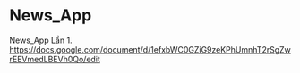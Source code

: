 # News_App
News_App Lần 1.
https://docs.google.com/document/d/1efxbWC0GZiG9zeKPhUmnhT2rSgZwrEEVmedLBEVh0Qo/edit
